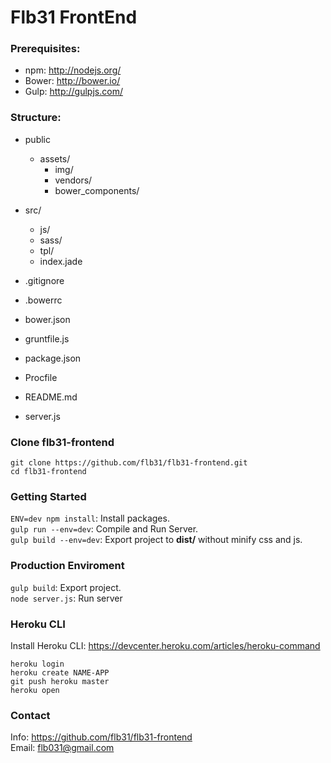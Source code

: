 # Flb31 FrontEnd

### Prerequisites:
  - npm: http://nodejs.org/
  - Bower: http://bower.io/
  - Gulp: http://gulpjs.com/


### Structure:
- public
  - assets/
    - img/
    - vendors/ 
    - bower_components/
- src/
  - js/
  - sass/
  - tpl/
  - index.jade
  
- .gitignore
- .bowerrc
- bower.json
- gruntfile.js
- package.json
- Procfile
- README.md
- server.js

### Clone flb31-frontend
> 
  `git clone https://github.com/flb31/flb31-frontend.git`  
  `cd flb31-frontend`

### Getting Started
> 
  `ENV=dev npm install`: Install packages.  
  `gulp run --env=dev`: Compile and Run Server.  
  `gulp build --env=dev`: Export project to **dist/** without minify css and js.

### Production Enviroment
> 
  `gulp build`: Export project.  
  `node server.js`: Run server  

### Heroku CLI
Install Heroku CLI: https://devcenter.heroku.com/articles/heroku-command

> 
  `heroku login`  
  `heroku create NAME-APP`  
  `git push heroku master`  
  `heroku open`

### Contact
Info: https://github.com/flb31/flb31-frontend  
Email: flb031@gmail.com
  
